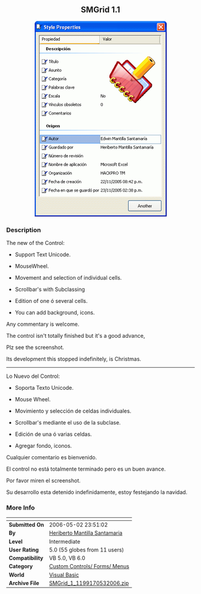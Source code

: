 ﻿<div align="center">

## SMGrid 1\.1

<img src="PIC20051252352228933.gif">
</div>

### Description

The new of the Control:

- Support Text Unicode.

- MouseWheel.

- Movement and selection of individual cells.

- Scrollbar's with Subclassing

- Edition of one &#243; several cells.

- You can add background, icons.

Any commentary is welcome.

The control isn't totally finished but it's a good advance,

Plz see the screenshot.

Its development this stopped indefinitely, is Christmas.

----

Lo Nuevo del Control:

- Soporta Texto Unicode.

- Mouse Wheel.

- Movimiento y selecci&#243;n de celdas individuales.

- Scrollbar's mediante el uso de la subclase.

- Edici&#243;n de una &#243; varias celdas.

- Agregar fondo, iconos.

Cualquier comentario es bienvenido.

El control no est&#225; totalmente terminado pero es un buen avance.

Por favor miren el screenshot.

Su desarrollo esta detenido indefinidamente, estoy festejando la navidad.
 
### More Info
 


<span>             |<span>
---                |---
**Submitted On**   |2006-05-02 23:51:02
**By**             |[Heriberto Mantilla Santamaria](https://github.com/Planet-Source-Code/PSCIndex/blob/master/ByAuthor/heriberto-mantilla-santamaria.md)
**Level**          |Intermediate
**User Rating**    |5.0 (55 globes from 11 users)
**Compatibility**  |VB 5\.0, VB 6\.0
**Category**       |[Custom Controls/ Forms/  Menus](https://github.com/Planet-Source-Code/PSCIndex/blob/master/ByCategory/custom-controls-forms-menus__1-4.md)
**World**          |[Visual Basic](https://github.com/Planet-Source-Code/PSCIndex/blob/master/ByWorld/visual-basic.md)
**Archive File**   |[SMGrid\_1\_1199170532006\.zip](https://github.com/Planet-Source-Code/heriberto-mantilla-santamaria-smgrid-1-1__1-63532/archive/master.zip)








